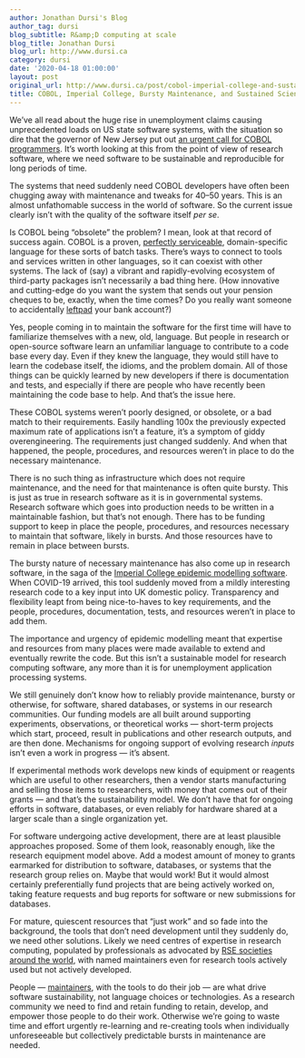```yaml
---
author: Jonathan Dursi's Blog
author_tag: dursi
blog_subtitle: R&amp;D computing at scale
blog_title: Jonathan Dursi
blog_url: http://www.dursi.ca
category: dursi
date: '2020-04-18 01:00:00'
layout: post
original_url: http://www.dursi.ca/post/cobol-imperial-college-and-sustained-scientific-softare.html
title: COBOL, Imperial College, Bursty Maintenance, and Sustained Scientific Software
---
```


<p>We’ve all read about the huge rise in unemployment claims causing
unprecedented loads on US state software systems, with the situation
so dire that the governor of New Jersey put out <a href="https://qz.com/1832988/covid-19-results-in-new-jersey-desperately-needing-cobol-coders/">an urgent call
for COBOL programmers</a>.
It’s worth looking at this from the point of view of research
software, where we need software to be sustainable and reproducible
for long periods of time.</p>

<p>The systems that need suddenly need COBOL developers have often
been chugging away with maintenance and tweaks for 40–50
years.  This is an almost unfathomable success in the world of
software. So the current issue clearly isn’t with the quality of
the software itself <em>per se</em>.</p>

<p>Is COBOL being “obsolete” the problem?  I mean, look
at that record of success again.  COBOL is a proven, <a href="https://hackernoon.com/i-took-a-cobol-course-and-it-wasnt-the-worst-z1ba3yrp">perfectly
serviceable</a>,
domain-specific language for these sorts of batch tasks. There’s
ways to connect to tools and services written in other languages,
so it can coexist with other systems.  The lack of (say) a vibrant and
rapidly-evolving ecosystem of third-party packages isn’t necessarily
a bad thing here. (How innovative and cutting-edge do you want the
system that sends out your pension cheques to be, exactly, when the
time comes? Do you really want someone to accidentally
<a href="https://qz.com/646467/how-one-programmer-broke-the-internet-by-deleting-a-tiny-piece-of-code/">leftpad</a>
your bank account?)</p>

<p>Yes, people coming in to maintain the software for the first time
will have to familiarize themselves with a new, old, language.  But
people in research or open-source software learn an unfamiliar language to
contribute to a code base every day. Even if they knew the language,
they would still have to learn the codebase itself, the idioms, and
the problem domain. All of those things can be quickly learned by
new developers if there is documentation and tests, and especially
if there are people who have recently been maintaining the code
base to help.  And that’s the issue here.</p>

<p>These COBOL systems weren’t poorly designed, or obsolete, or a bad
match to their requirements.  Easily handling 100x the previously
expected maximum rate of applications isn’t a feature, it’s a symptom
of giddy overengineering.  The requirements just changed suddenly.
And when that happened, the people, procedures, and resources weren’t
in place to do the necessary maintenance.</p>

<p>There is no such thing as infrastructure which does not require
maintenance, and the need for that maintenance is often quite bursty.
This is just as true in research software as it is in governmental
systems.  Research software which goes into production needs to be
written in a maintainable fashion, but that’s not enough.  There
has to be funding support to keep in place the people, procedures,
and resources necessary to maintain that software, likely in bursts.
And those resources have to remain in place between bursts.</p>

<p>The bursty nature of necessary maintenance has also come up in
research software, in the saga of the <a href="https://twitter.com/neil_ferguson/status/1241835454707699713">Imperial College epidemic
modelling
software</a>.
When COVID-19 arrived, this tool suddenly moved from a mildly
interesting research code to a key input into UK domestic policy.
Transparency and flexibility leapt from being nice-to-haves to key
requirements, and the people, procedures, documentation, tests, and
resources weren’t in place to add them.</p>

<p>The importance and urgency of epidemic modelling meant that expertise
and resources from many places were made available to extend and
eventually rewrite the code. But this isn’t a sustainable model for
research computing software, any more than it is for unemployment
application processing systems.</p>

<p>We still genuinely don’t know how to reliably provide maintenance, bursty
or otherwise, for software, shared databases, or systems in
our research communities.  Our funding models are all built around
supporting experiments, observations, or theoretical works —
short-term projects which start, proceed, result in publications
and other research outputs, and are then done.  Mechanisms for ongoing support of evolving
research <em>inputs</em> isn’t even a work in progress — it’s absent.</p>

<p>If experimental methods work develops new kinds of equipment or
reagents which are useful to other researchers, then a vendor starts
manufacturing and selling those items to researchers, with money
that comes out of their grants — and that’s the sustainability
model.  We don’t have that for ongoing efforts in software, databases,
or even reliably for hardware shared at a larger scale than a single
organization yet.</p>

<p>For software undergoing active development, there are at least
plausible approaches proposed.  Some of them look,
reasonably enough, like the research equipment model above.  Add a
modest amount of money to grants earmarked for distribution to
software, databases, or systems that the research group relies on.
Maybe that would work!  But it would almost certainly preferentially
fund projects that are being actively worked on, taking feature
requests and bug reports for software or new submissions for
databases.</p>

<p>For mature, quiescent resources that “just work” and
so fade into the background, the tools that don’t need development
until they suddenly do, we need other solutions.  Likely we need
centres of expertise in research computing, populated by professionals
as advocated by <a href="https://society-rse.org">RSE societies</a> <a href="https://us-rse.org">around
the world</a>, with named maintainers even for
research tools actively used but not actively developed.</p>

<p>People —
<a href="https://bssw.io/blog_posts/maintainers-drive-software-sustainability">maintainers</a>,
with the tools to do their job — are what drive software
sustainability, not language choices or technologies.  As a research
community we need to find and retain funding to retain, develop,
and empower those people to do their work.  Otherwise we’re going
to waste time and effort urgently re-learning and re-creating tools
when individually unforeseeable but collectively predictable bursts
in maintenance are needed.</p>